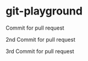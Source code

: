 # git-playground

Commit for pull request  
  
2nd Commit for pull request  
  
3rd Commit for pull request  